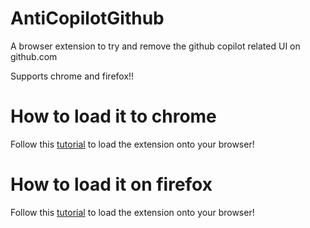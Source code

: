 # AntiCopilotGithub

A browser extension to try and remove the github copilot related UI on github.com 

Supports chrome and firefox!!

# How to load it to chrome
Follow this [tutorial](https://developer.chrome.com/docs/extensions/get-started/tutorial/hello-world#load-unpacked) to load the extension onto your browser!

# How to load it on firefox

Follow this [tutorial](https://developer.mozilla.org/en-US/docs/Mozilla/Add-ons/WebExtensions/Your_first_WebExtension#installing) to load the extension onto your browser!
